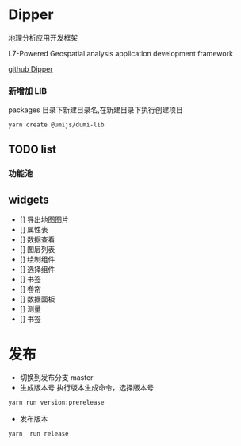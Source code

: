 # Dipper

地理分析应用开发框架

L7-Powered Geospatial analysis application development framework

[github Dipper](https://github.com/antvis/dipper)

### 新增加 LIB

packages 目录下新建目录名,在新建目录下执行创建项目

`yarn create @umijs/dumi-lib`

## TODO list

### 功能池

## widgets

- [] 导出地图图片
- [] 属性表
- [] 数据查看
- [] 图层列表
- [] 绘制组件
- [] 选择组件
- [] 书签
- [] 卷帘
- [] 数据面板
- [] 测量
- [] 书签

# 发布

- 切换到发布分支
  master
- 生成版本号
  执行版本生成命令，选择版本号

```bash
yarn run version:prerelease
```

- 发布版本

```bash
yarn  run release
```
